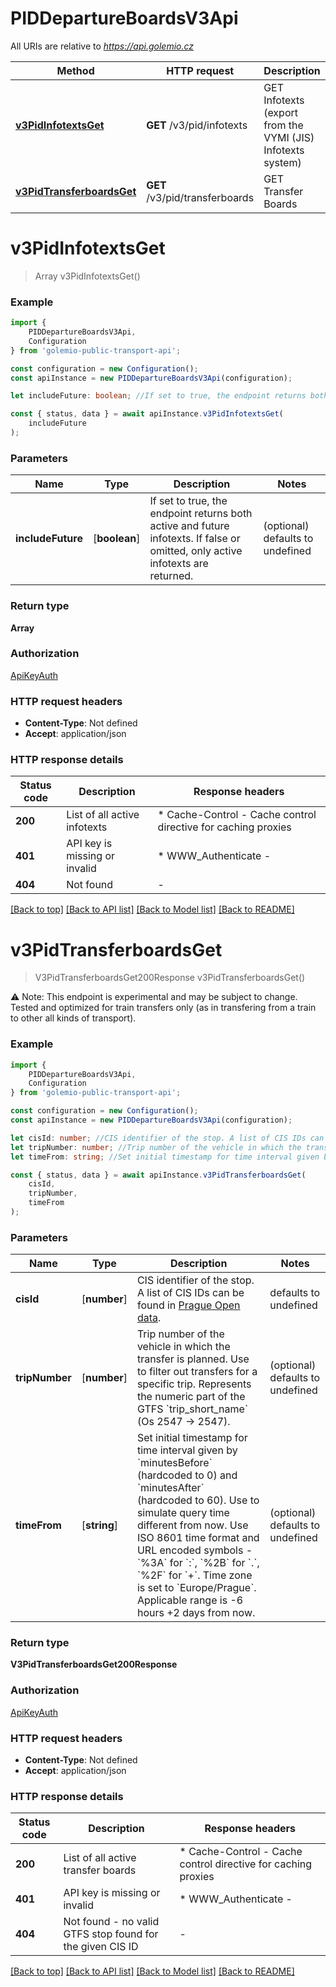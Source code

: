 # PIDDepartureBoardsV3Api

All URIs are relative to *https://api.golemio.cz*

|Method | HTTP request | Description|
|------------- | ------------- | -------------|
|[**v3PidInfotextsGet**](#v3pidinfotextsget) | **GET** /v3/pid/infotexts | GET Infotexts (export from the VYMI (JIS) Infotexts system)|
|[**v3PidTransferboardsGet**](#v3pidtransferboardsget) | **GET** /v3/pid/transferboards | GET Transfer Boards|

# **v3PidInfotextsGet**
> Array<V3PidInfotextsGet200ResponseInner> v3PidInfotextsGet()



### Example

```typescript
import {
    PIDDepartureBoardsV3Api,
    Configuration
} from 'golemio-public-transport-api';

const configuration = new Configuration();
const apiInstance = new PIDDepartureBoardsV3Api(configuration);

let includeFuture: boolean; //If set to true, the endpoint returns both active and future infotexts. If false or omitted, only active infotexts are returned. (optional) (default to undefined)

const { status, data } = await apiInstance.v3PidInfotextsGet(
    includeFuture
);
```

### Parameters

|Name | Type | Description  | Notes|
|------------- | ------------- | ------------- | -------------|
| **includeFuture** | [**boolean**] | If set to true, the endpoint returns both active and future infotexts. If false or omitted, only active infotexts are returned. | (optional) defaults to undefined|


### Return type

**Array<V3PidInfotextsGet200ResponseInner>**

### Authorization

[ApiKeyAuth](../README.md#ApiKeyAuth)

### HTTP request headers

 - **Content-Type**: Not defined
 - **Accept**: application/json


### HTTP response details
| Status code | Description | Response headers |
|-------------|-------------|------------------|
|**200** | List of all active infotexts |  * Cache-Control - Cache control directive for caching proxies <br>  |
|**401** | API key is missing or invalid |  * WWW_Authenticate -  <br>  |
|**404** | Not found |  -  |

[[Back to top]](#) [[Back to API list]](../README.md#documentation-for-api-endpoints) [[Back to Model list]](../README.md#documentation-for-models) [[Back to README]](../README.md)

# **v3PidTransferboardsGet**
> V3PidTransferboardsGet200Response v3PidTransferboardsGet()

⚠️ Note: This endpoint is experimental and may be subject to change. Tested and optimized for train transfers only (as in transfering from a train to other all kinds of transport). 

### Example

```typescript
import {
    PIDDepartureBoardsV3Api,
    Configuration
} from 'golemio-public-transport-api';

const configuration = new Configuration();
const apiInstance = new PIDDepartureBoardsV3Api(configuration);

let cisId: number; //CIS identifier of the stop. A list of CIS IDs can be found in [Prague Open data](https://opendata.praha.eu/datasets/https%3A%2F%2Fapi.opendata.praha.eu%2Flod%2Fcatalog%2F6ac8381f-ea19-4ea9-8949-92076809dc5a). (default to undefined)
let tripNumber: number; //Trip number of the vehicle in which the transfer is planned. Use to filter out transfers for a specific trip. Represents the numeric part of the GTFS `trip_short_name` (Os 2547 -> 2547). (optional) (default to undefined)
let timeFrom: string; //Set initial timestamp for time interval given by `minutesBefore` (hardcoded to 0) and `minutesAfter` (hardcoded to 60). Use to simulate query time different from now. Use ISO 8601 time format and URL encoded symbols - `%3A` for `:`, `%2B` for `.`, `%2F` for `+`. Time zone is set to `Europe/Prague`. Applicable range is -6 hours +2 days from now. (optional) (default to undefined)

const { status, data } = await apiInstance.v3PidTransferboardsGet(
    cisId,
    tripNumber,
    timeFrom
);
```

### Parameters

|Name | Type | Description  | Notes|
|------------- | ------------- | ------------- | -------------|
| **cisId** | [**number**] | CIS identifier of the stop. A list of CIS IDs can be found in [Prague Open data](https://opendata.praha.eu/datasets/https%3A%2F%2Fapi.opendata.praha.eu%2Flod%2Fcatalog%2F6ac8381f-ea19-4ea9-8949-92076809dc5a). | defaults to undefined|
| **tripNumber** | [**number**] | Trip number of the vehicle in which the transfer is planned. Use to filter out transfers for a specific trip. Represents the numeric part of the GTFS &#x60;trip_short_name&#x60; (Os 2547 -&gt; 2547). | (optional) defaults to undefined|
| **timeFrom** | [**string**] | Set initial timestamp for time interval given by &#x60;minutesBefore&#x60; (hardcoded to 0) and &#x60;minutesAfter&#x60; (hardcoded to 60). Use to simulate query time different from now. Use ISO 8601 time format and URL encoded symbols - &#x60;%3A&#x60; for &#x60;:&#x60;, &#x60;%2B&#x60; for &#x60;.&#x60;, &#x60;%2F&#x60; for &#x60;+&#x60;. Time zone is set to &#x60;Europe/Prague&#x60;. Applicable range is -6 hours +2 days from now. | (optional) defaults to undefined|


### Return type

**V3PidTransferboardsGet200Response**

### Authorization

[ApiKeyAuth](../README.md#ApiKeyAuth)

### HTTP request headers

 - **Content-Type**: Not defined
 - **Accept**: application/json


### HTTP response details
| Status code | Description | Response headers |
|-------------|-------------|------------------|
|**200** | List of all active transfer boards |  * Cache-Control - Cache control directive for caching proxies <br>  |
|**401** | API key is missing or invalid |  * WWW_Authenticate -  <br>  |
|**404** | Not found - no valid GTFS stop found for the given CIS ID |  -  |

[[Back to top]](#) [[Back to API list]](../README.md#documentation-for-api-endpoints) [[Back to Model list]](../README.md#documentation-for-models) [[Back to README]](../README.md)

